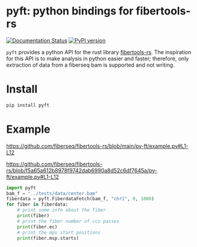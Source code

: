 # pyft: python bindings for fibertools-rs
[![Documentation Status](https://readthedocs.org/projects/py-ft/badge/?version=latest)](https://py-ft.readthedocs.io/en/latest/?badge=latest)
[![PyPI version](https://badge.fury.io/py/pyft.svg)](https://badge.fury.io/py/pyft)

`pyft` provides a python API for the rust library [fibertools-rs](https://github.com/fiberseq/fibertools-rs). The inspiration for this API is to make analysis in python easier and faster; therefore, only extraction of data from a fiberseq bam is supported and not writing. 

# Install
```bash
pip install pyft
```


# Example
https://github.com/fiberseq/fibertools-rs/blob/main/py-ft/example.py#L1-L12

https://github.com/fiberseq/fibertools-rs/blob/f5a65a612b8978f9742dab6990a8d52c6df7645a/py-ft/example.py#L1-L12

```python
import pyft
bam_f = "../tests/data/center.bam"
fiberdata = pyft.FiberdataFetch(bam_f, "chr1", 0, 1000)
for fiber in fiberdata:
    # print some info about the fiber
    print(fiber)
    # print the fiber number of ccs passes
    print(fiber.ec)    
    # print the mps start positions
    print(fiber.msp.starts)    
```